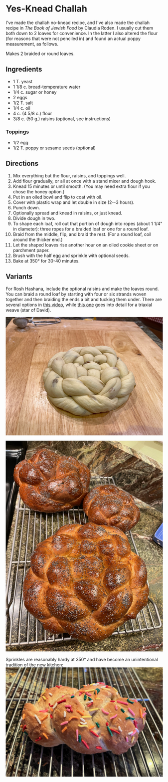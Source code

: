[KitchenAid]: ../indices/kitchenAid.html
[photographed]: ../indices/photographed.html

# Yes-Knead Challah

I've made the challah no-knead recipe, and I've also made the challah recipe in *The Book of Jewish Food* by Claudia Roden.  I usually cut them both down to 2 loaves for convenience.  In the latter I also altered the flour (for reasons that were not penciled in) and found an actual poppy measurement, as follows.

Makes 2 braided or round loaves.

## Ingredients

* 1 T. yeast
* 1 1/8 c. bread-temperature water
* 1/4 c. sugar or honey
* 2 eggs
* 1/2 T. salt
* 1/4 c. oil
* 4 c. (4 5/8 c.) flour
* 3/8 c. (50 g.) raisins (optional, see instructions)

### Toppings

* 1/2 egg
* 1/2 T. poppy or sesame seeds (optional)

## Directions

1. Mix everything but the flour, raisins, and toppings well.
2. Add flour gradually, or all at once with a stand mixer and dough hook.
3. Knead 15 minutes or until smooth.  (You may need extra flour if you chose the honey option.)
4. Put in an oiled bowl and flip to coat with oil.
5. Cover with plastic wrap and let double in size (2--3 hours).
6. Punch down.
7. Optionally spread and knead in raisins, or just knead.
7. Divide dough in two.
7. To shape each loaf, roll out that portion of dough into ropes (about 1 1/4" in diameter):  three ropes for a braided loaf or one for a round loaf.
8. Braid from the middle, flip, and braid the rest.  (For a round loaf, coil around the thicker end.)
7. Let the shaped loaves rise another hour on an oiled cookie sheet or on parchment paper.
8. Brush with the half egg and sprinkle with optional seeds.
9. Bake at 350° for 30-40 minutes.

## Variants

For Rosh Hashana, include the optional raisins and make the loaves round.  You can braid a round loaf by starting with four or six strands woven together and then braiding the ends a bit and tucking them under.  There are several options in [this video](https://www.youtube.com/watch?v=R4HnpjdpUSg), while [this one](https://www.youtube.com/watch?v=_wZPqXPpPtA) goes into detail for a triaxial weave (star of David).

![woven](../images/challah_rh_woven.png)

![baked](../images/challah_rh.png)

Sprinkles are reasonably hardy at 350° and have become an unintentional tradition of the new kitchen: ![sprinkled](../images/challah_sprinkles.png)
